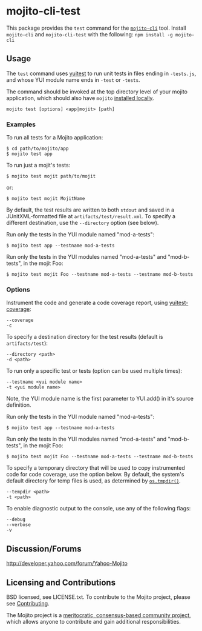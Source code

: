 mojito-cli-test
===============

This package provides the `test` command for the [`mojito-cli`](https://github.com/yahoo/mojito-cli) tool.
Install `mojito-cli` and `mojito-cli-test` with the following: `npm install -g mojito-cli`

Usage
-----

The `test` command uses [yuitest](https://github.com/yui/yuitest) to run unit tests in files ending in `-tests.js`, and whose YUI module name ends in `-test` or `-tests`.

The command should be invoked at the top directory level of your mojito application, which should also have
`mojito` [installed locally](https://github.com/yahoo/mojito-cli/wiki/NpmInstallation).

    mojito test [options] <app|mojit> [path]

### Examples

To run all tests for a Mojito application:

    $ cd path/to/mojito/app
    $ mojito test app

To run just a mojit's tests:

    $ mojito test mojit path/to/mojit

or:

    $ mojito test mojit MojitName

By default, the test results are written to both `stdout` and saved in a JUnitXML-formatted file at
`artifacts/test/result.xml`. To specify a different destination, use the `--directory` option (see below).

Run only the tests in the YUI module named "mod-a-tests":

    $ mojito test app --testname mod-a-tests

Run only the tests in the YUI modules named "mod-a-tests" and "mod-b-tests", in the mojit Foo:

    $ mojito test mojit Foo --testname mod-a-tests --testname mod-b-tests

### Options

Instrument the code and generate a code coverage report, using [yuitest-coverage](https://npmjs.org/package/yuitest-coverage):

    --coverage
    -c

To specify a destination directory for the test results (default is `artifacts/test`):

    --directory <path>
    -d <path>

To run only a specific test or tests (option can be used multiple times):

    --testname <yui module name>
    -t <yui module name>

Note, the YUI module name is the first parameter to YUI.add() in it's source definition.

Run only the tests in the YUI module named "mod-a-tests":

    $ mojito test app --testname mod-a-tests

Run only the tests in the YUI modules named "mod-a-tests" and "mod-b-tests", in the mojit Foo:

    $ mojito test mojit Foo --testname mod-a-tests --testname mod-b-tests

To specify a temporary directory that will be used to copy instrumented code for code coverage, use the
option below. By default, the system's default directory for temp files is used, as determined
by [`os.tmpdir()`](http://nodejs.org/api/os.html#os_os_tmpdir).

    --tempdir <path>
    -t <path>

To enable diagnostic output to the console, use any of the following flags:

    --debug
    --verbose
    -v

Discussion/Forums
-----------------

http://developer.yahoo.com/forum/Yahoo-Mojito

Licensing and Contributions
---------------------------

BSD licensed, see LICENSE.txt. To contribute to the Mojito project, please see [Contributing](https://github.com/yahoo/mojito/wiki/Contributing-Code-to-Mojito).

The Mojito project is a [meritocratic, consensus-based community project](https://github.com/yahoo/mojito/wiki/Governance-Model),
which allows anyone to contribute and gain additional responsibilities.

